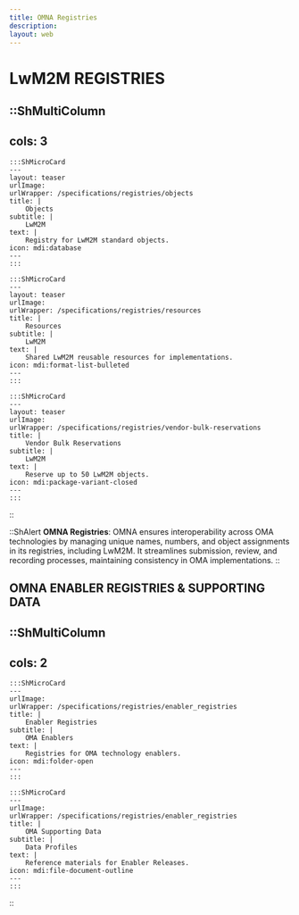 ```yaml
---
title: OMNA Registries
description:
layout: web
---
```


# LwM2M REGISTRIES

::ShMultiColumn
---
cols: 3
---

    :::ShMicroCard
    ---
    layout: teaser
    urlImage: 
    urlWrapper: /specifications/registries/objects
    title: |
        Objects
    subtitle: |
        LwM2M
    text: |
        Registry for LwM2M standard objects.
    icon: mdi:database
    ---
    :::

    :::ShMicroCard
    ---
    layout: teaser
    urlImage: 
    urlWrapper: /specifications/registries/resources
    title: |
        Resources
    subtitle: |
        LwM2M
    text: |
        Shared LwM2M reusable resources for implementations.
    icon: mdi:format-list-bulleted
    ---
    :::

    :::ShMicroCard
    ---
    layout: teaser
    urlImage: 
    urlWrapper: /specifications/registries/vendor-bulk-reservations
    title: |
        Vendor Bulk Reservations
    subtitle: |
        LwM2M
    text: |
        Reserve up to 50 LwM2M objects.
    icon: mdi:package-variant-closed
    ---
    :::
::

::ShAlert
**OMNA Registries**: OMNA ensures interoperability across OMA technologies by managing unique names, numbers, and object assignments in its registries, including LwM2M. It streamlines submission, review, and recording processes, maintaining consistency in OMA implementations.
::


## OMNA ENABLER REGISTRIES & SUPPORTING DATA

::ShMultiColumn
---
cols: 2
---

    :::ShMicroCard
    ---
    urlImage: 
    urlWrapper: /specifications/registries/enabler_registries
    title: |
        Enabler Registries
    subtitle: |
        OMA Enablers
    text: |
        Registries for OMA technology enablers.
    icon: mdi:folder-open
    ---
    :::

    :::ShMicroCard
    ---
    urlImage: 
    urlWrapper: /specifications/registries/enabler_registries
    title: |
        OMA Supporting Data
    subtitle: |
        Data Profiles
    text: |
        Reference materials for Enabler Releases.
    icon: mdi:file-document-outline
    ---
    :::    

::